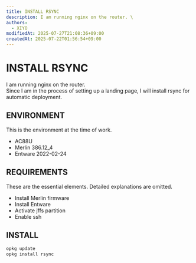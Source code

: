 ```yaml
---
title: INSTALL RSYNC
description: I am running nginx on the router. \
authors:
  - XIYO
modifiedAt: 2025-07-27T21:08:36+09:00
createdAt: 2025-07-22T01:56:54+09:00
---
```

# INSTALL RSYNC

I am running nginx on the router. \
Since I am in the process of setting up a landing page, I will install rsync for automatic deployment.

## ENVIRONMENT

This is the environment at the time of work.

- AC88U
- Merlin 386.12\_4
- Entware 2022-02-24

## REQUIREMENTS

These are the essential elements. Detailed explanations are omitted.

- Install Merlin firmware
- Install Entware
- Activate jffs partition
- Enable ssh

## INSTALL

```bash
opkg update
opkg install rsync
```

